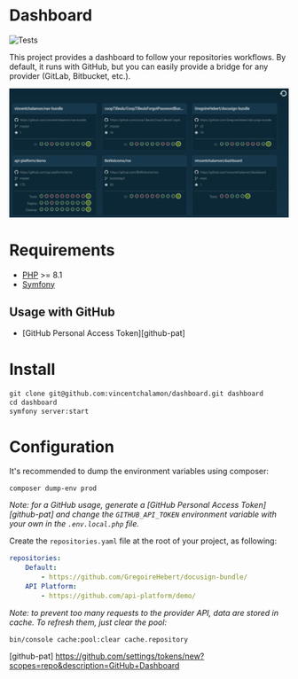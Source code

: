 # Dashboard

![Tests](https://github.com/vincentchalamon/dashboard/workflows/Tests/badge.svg)

This project provides a dashboard to follow your repositories workflows. By default, it runs with GitHub, but you can
easily provide a bridge for any provider (GitLab, Bitbucket, etc.).

![Dashboard](doc/screenshot.png)

# Requirements

- [PHP](https://www.php.net/) >= 8.1
- [Symfony](https://symfony.com/download)

## Usage with GitHub

- [GitHub Personal Access Token][github-pat]

# Install

```shell
git clone git@github.com:vincentchalamon/dashboard.git dashboard
cd dashboard
symfony server:start
```

# Configuration

It's recommended to dump the environment variables using composer:

```shell
composer dump-env prod
```

_Note: for a GitHub usage, generate a [GitHub Personal Access Token][github-pat] and change the `GITHUB_API_TOKEN`
environment variable with your own in the `.env.local.php` file._

Create the `repositories.yaml` file at the root of your project, as following:

```yaml
repositories:
    Default:
        - https://github.com/GregoireHebert/docusign-bundle/
    API Platform:
        - https://github.com/api-platform/demo/
```

_Note: to prevent too many requests to the provider API, data are stored in cache. To refresh them, just clear the
pool:_

```shell
bin/console cache:pool:clear cache.repository
```

[github-pat] https://github.com/settings/tokens/new?scopes=repo&description=GitHub+Dashboard
